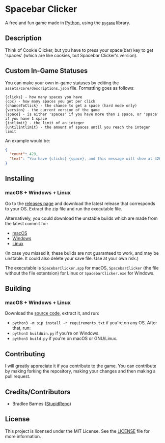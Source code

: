 # Spacebar Clicker
A free and fun game made in [Python][py], using the [`pygame`][pg] library.
## Description
Think of Cookie Clicker, but you have to press your space(bar) key to get 'spaces' (which are like cookies, but Spacebar Clicker's version).
## Custom In-Game Statuses
You can make your own in-game statuses by editing the `assets/core/descriptions.json` file.
Formatting goes as follows:
```
{clicks} - how many spaces you have
{cpc} - how many spaces you get per click
{chanceToClick} - the chance to get a space (hard mode only)
{version} - the current version of the game
{space} - is either 'spaces' if you have more than 1 space, or 'space' if you have 1 space
{intlimit} - the limit of an integer
{untilintlimit} - the amount of spaces until you reach the integer limit
```
An example would be:
```json
{
  "count": 420,
  "text": "You have {clicks} {space}, and this message will show at 420+ spaces!"
}
```
## Installing
### macOS + Windows + Linux
Go to the [releases page][rel] and download the latest release that corresponds to your OS. Extract the zip file and run the executable file.

Alternatively, you could download the unstable builds which are made from the latest commit for:
- [macOS][mac]
- [Windows][win]
- [Linux][lin]

(In case you missed it, these builds are not guaranteed to work, and may be unstable. It could also delete your save file. Use at your own risk.)

The executable is `SpacebarClicker.app` for macOS, `SpacebarClicker` (the file without the file extentsion) for Linux or `SpacebarClicker.exe` for Windows.
## Building
### macOS + Windows + Linux
Download the [source code](https://github.com/StupidRepo/SpacebarClicker/archive/refs/heads/main.zip), extract it, and run:
- `python3 -m pip install -r requirements.txt` if you're on any OS.
After that, run:
- `python3 buildWin.py` if you're on Windows.
- `python3 build.py` if you're on macOS or GNU/Linux.
## Contributing
I will greatly appreciate it if you contribute to the game.
You can contribute by making forking the repository, making your changes and then making a pull request.
## Credits/Contributors
- Bradlee Barnes ([StupidRepo][bb-sr])
## License
This project is licensed under the MIT License. See the [LICENSE](LICENSE.md) file for more information.

[py]: https://www.python.org/
[pg]: https://www.pygame.org/
[source]: https://github.com/StupidRepo/SpacebarClicker/archive/refs/heads/main.zip
[mac]: https://nightly.link/StupidRepo/SpacebarClicker/workflows/main/main/SpacebarClicker-macOS.zip
[win]: https://nightly.link/StupidRepo/SpacebarClicker/workflows/main/main/SpacebarClicker-Windows.zip
[lin]: https://nightly.link/StupidRepo/SpacebarClicker/workflows/main/main/SpacebarClicker-Linux.zip
[rel]: https://github.com/StupidRepo/SpacebarClicker/releases/latest
[bb-sr]: https://github.com/StupidRepo/